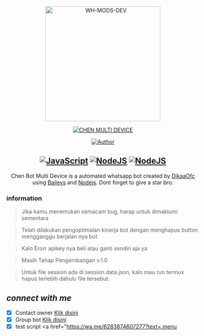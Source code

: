 <div align="center">
<img src="https://telegra.ph/file/ba93aba3faf7cc52eb40c.jpg" alt="WH-MODS-DEV" width="300" />

</p>
<p align="center">
<a href="#"><img title="CHEN MULTI DEVICE" src="https://img.shields.io/badge/CHEN MULTI DEVICE-green?colorA=%23ff0000&colorB=%23017e40&style=for-the-badge"></a>
</p>

<p align="center">
<a href="https://github.com/Bisnisokteto"><img title="Author" src="https://img.shields.io/badge/Author-DikaaOfc-blueviolet.svg?style=for-the-badge&logo=github" /></a>
</p>

## [![JavaScript](https://img.shields.io/badge/JavaScript-d6cc0f?style=for-the-badge&logo=javascript&logoColor=white)](https://www.javascript.com) [![NodeJS](https://img.shields.io/badge/Node.js-43853D?style=for-the-badge&logo=node.js&logoColor=white)](https://nodejs.org/) [![NodeJS](https://img.shields.io/badge/SQLite3-000000?style=for-the-badge&logo=sqlite&logoColor=white)](https://www.sqlite.org)

<p align="center">
Chen Bot Multi Device is a automated whatsapp bot created by <a href="https://github.com/Bisnisokteto" target="_blank">DikaaOfc</a> using <a href="https://github.com/adiwajshing/Baileys" target="_blank">Baileys</a> and <a href="https://github.com/nodejs" target="_blank">Nodejs</a>. Dont forget to give a star bro.
</p>

</div>

### information

> Jika kamu menemukan semacam bug, harap untuk dimaklumi sementara

> Telah dilakukan pengoptimalan kinerja bot dengan menghapus button mengganggu berjalan nya bot

> Kalo Erorr apikey nya beli atau ganti sendiri aja ya 

> Masih Tahap Pengembangan v.1.0

> Untuk file session ada di session.data.json, kalo mau run termux hapus terlebih dahulu file tersebut.

## *connect with me*
-   [x] Contact owner <a href="https://wa.me/6288223674569" target="_blank">Klik disini</a>
-   [X] Group bot <a href="https://chat.whatsapp.com/KLfJ0fI1UnCLhRtv2aYoxv" target="_blank">Klik disini</a>
-   [x] test script <a href="https://wa.me/6283874607277?text=.menu

